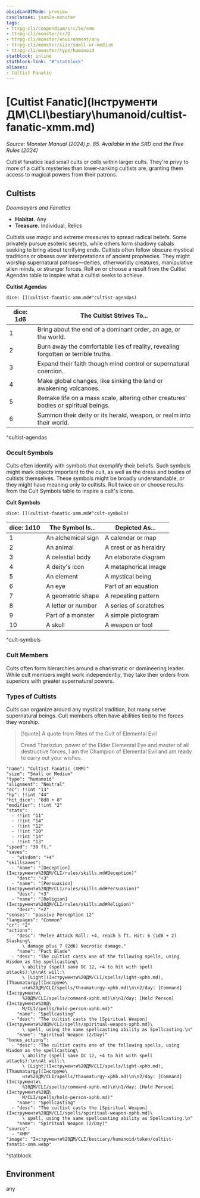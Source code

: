 ```yaml
---
obsidianUIMode: preview
cssclasses: json5e-monster
tags:
- ttrpg-cli/compendium/src/5e/xmm
- ttrpg-cli/monster/cr/2
- ttrpg-cli/monster/environment/any
- ttrpg-cli/monster/size/small-or-medium
- ttrpg-cli/monster/type/humanoid
statblock: inline
statblock-link: "#^statblock"
aliases:
- Cultist Fanatic
---
```

# [Cultist Fanatic](Інструменти ДМ\CLI\bestiary\humanoid/cultist-fanatic-xmm.md)
*Source: Monster Manual (2024) p. 85. Available in the <span title='Systems Reference Document (5.2)'>SRD</span> and the Free Rules (2024)*  

Cultist fanatics lead small cults or cells within larger cults. They're privy to more of a cult's mysteries than lower-ranking cultists are, granting them access to magical powers from their patrons.

## Cultists

*Doomsayers and Fanatics*

- **Habitat.** Any  
- **Treasure.** Individual, Relics  

Cultists use magic and extreme measures to spread radical beliefs. Some privately pursue esoteric secrets, while others form shadowy cabals seeking to bring about terrifying ends. Cultists often follow obscure mystical traditions or obsess over interpretations of ancient prophecies. They might worship supernatural patrons—deities, otherworldly creatures, manipulative alien minds, or stranger forces. Roll on or choose a result from the Cultist Agendas table to inspire what a cultist seeks to achieve.

**Cultist Agendas**

`dice: [](cultist-fanatic-xmm.md#^cultist-agendas)`

| dice: 1d6 | The Cultist Strives To... |
|-----------|---------------------------|
| 1 | Bring about the end of a dominant order, an age, or the world. |
| 2 | Burn away the comfortable lies of reality, revealing forgotten or terrible truths. |
| 3 | Expand their faith though mind control or supernatural coercion. |
| 4 | Make global changes, like sinking the land or awakening volcanoes. |
| 5 | Remake life on a mass scale, altering other creatures' bodies or spiritual beings. |
| 6 | Summon their deity or its herald, weapon, or realm into their world. |
^cultist-agendas

### Occult Symbols

Cults often identify with symbols that exemplify their beliefs. Such symbols might mark objects important to the cult, as well as the dress and bodies of cultists themselves. These symbols might be broadly understandable, or they might have meaning only to cultists. Roll twice on or choose results from the Cult Symbols table to inspire a cult's icons.

**Cult Symbols**

`dice: [](cultist-fanatic-xmm.md#^cult-symbols)`

| dice: 1d10 | The Symbol Is... | Depicted As... |
|------------|------------------|----------------|
| 1 | An alchemical sign | A calendar or map |
| 2 | An animal | A crest or as heraldry |
| 3 | A celestial body | An elaborate diagram |
| 4 | A deity's icon | A metaphorical image |
| 5 | An element | A mystical being |
| 6 | An eye | Part of an equation |
| 7 | A geometric shape | A repeating pattern |
| 8 | A letter or number | A series of scratches |
| 9 | Part of a monster | A simple pictogram |
| 10 | A skull | A weapon or tool |
^cult-symbols

### Cult Members

Cults often form hierarchies around a charismatic or domineering leader. While cult members might work independently, they take their orders from superiors with greater supernatural powers. 

### Types of Cultists

Cults can organize around any mystical tradition, but many serve supernatural beings. Cult members often have abilities tied to the forces they worship.

> [!quote] A quote from Rites of the Cult of Elemental Evil  
> 
> Dread Tharizdun, power of the Elder Elemental Eye and master of all destructive forces, I am the Champion of Elemental Evil and am ready to carry out your wishes.


```statblock
"name": "Cultist Fanatic (XMM)"
"size": "Small or Medium"
"type": "humanoid"
"alignment": "Neutral"
"ac": !!int "13"
"hp": !!int "44"
"hit_dice": "8d8 + 8"
"modifier": !!int "2"
"stats":
  - !!int "11"
  - !!int "14"
  - !!int "12"
  - !!int "10"
  - !!int "14"
  - !!int "13"
"speed": "30 ft."
"saves":
  - "wisdom": "+4"
"skillsaves":
  - "name": "[Deception](Інструменти%20ДМ/CLI/rules/skills.md#Deception)"
    "desc": "+3"
  - "name": "[Persuasion](Інструменти%20ДМ/CLI/rules/skills.md#Persuasion)"
    "desc": "+3"
  - "name": "[Religion](Інструменти%20ДМ/CLI/rules/skills.md#Religion)"
    "desc": "+2"
"senses": "passive Perception 12"
"languages": "Common"
"cr": "2"
"actions":
  - "desc": "Melee Attack Roll: +4, reach 5 ft. Hit: 6 (1d8 + 2) Slashing\
      \ damage plus 7 (2d6) Necrotic damage."
    "name": "Pact Blade"
  - "desc": "The cultist casts one of the following spells, using Wisdom as the spellcasting\
      \ ability (spell save DC 12, +4 to hit with spell attacks):\n\nAt will:\
      \ [Light](Інструменти%20ДМ/CLI/spells/light-xphb.md), [Thaumaturgy](Інструме\
      нти%20ДМ/CLI/spells/thaumaturgy-xphb.md)\n\n2/day: [Command](Інструменти\
      %20ДМ/CLI/spells/command-xphb.md)\n\n1/day: [Hold Person](Інструменти%20Д\
      М/CLI/spells/hold-person-xphb.md)"
    "name": "Spellcasting"
  - "desc": "The cultist casts the [Spiritual Weapon](Інструменти%20ДМ/CLI/spells/spiritual-weapon-xphb.md)\
      \ spell, using the same spellcasting ability as Spellcasting.\n"
    "name": "Spiritual Weapon (2/Day)"
"bonus_actions":
  - "desc": "The cultist casts one of the following spells, using Wisdom as the spellcasting\
      \ ability (spell save DC 12, +4 to hit with spell attacks):\n\nAt will:\
      \ [Light](Інструменти%20ДМ/CLI/spells/light-xphb.md), [Thaumaturgy](Інструме\
      нти%20ДМ/CLI/spells/thaumaturgy-xphb.md)\n\n2/day: [Command](Інструменти\
      %20ДМ/CLI/spells/command-xphb.md)\n\n1/day: [Hold Person](Інструменти%20Д\
      М/CLI/spells/hold-person-xphb.md)"
    "name": "Spellcasting"
  - "desc": "The cultist casts the [Spiritual Weapon](Інструменти%20ДМ/CLI/spells/spiritual-weapon-xphb.md)\
      \ spell, using the same spellcasting ability as Spellcasting.\n"
    "name": "Spiritual Weapon (2/Day)"
"source":
  - "XMM"
"image": "Інструменти%20ДМ/CLI/bestiary/humanoid/token/cultist-fanatic-xmm.webp"
```
^statblock

## Environment

any